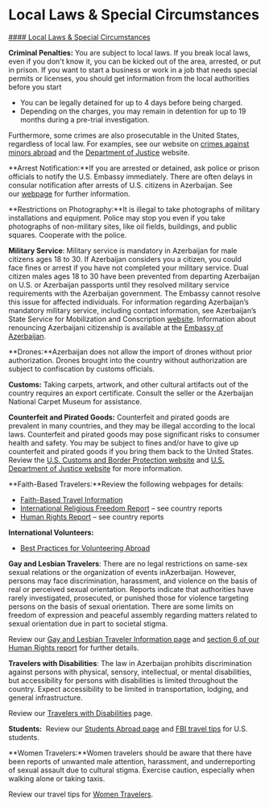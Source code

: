 # Local Laws & Special Circumstances

[#### Local Laws & Special Circumstances](javascript:void(0); "Local Laws & Special Circumstances")

**Criminal Penalties:** You are subject to local laws. If you break local laws, even if you don't know it, you can be kicked out of the area, arrested, or put in prison. If you want to start a business or work in a job that needs special permits or licenses, you should get information from the local authorities before you start

* You can be legally detained for up to 4 days before being charged.
* Depending on the charges, you may remain in detention for up to 19 months during a pre-trial investigation.

Furthermore, some crimes are also prosecutable in the United States, regardless of local law. For examples, see our website on [crimes against minors abroad](http://travel.state.gov/content/passports/en/emergencies/arrest/criminalpenalties.html) and the [Department of Justice](http://www.justice.gov/usam/criminal-resource-manual-1617-extraterritorial-criminal-jurisdiction-18-usc-112-878-970-1116) website.

**Arrest Notification:**If you are arrested or detained, ask police or prison officials to notify the U.S. Embassy immediately. There are often delays in consular notification after arrests of U.S. citizens in Azerbaijan. See our [webpage](https://travel.state.gov/content/travel/en/international-travel/emergencies/arrest-detention.html) for further information.

**Restrictions on Photography:**It is illegal to take photographs of military installations and equipment. Police may stop you even if you take photographs of non-military sites, like oil fields, buildings, and public squares. Cooperate with the police.

**Military Service**: Military service is mandatory in Azerbaijan for male citizens ages 18 to 30. If Azerbaijan considers you a citizen, you could face fines or arrest if you have not completed your military service. Dual citizen males ages 18 to 30 have been prevented from departing Azerbaijan on U.S. or Azerbaijan passports until they resolved military service requirements with the Azerbaijan government. The Embassy cannot resolve this issue for affected individuals. For information regarding Azerbaijan’s mandatory military service, including contact information, see Azerbaijan’s State Service for Mobilization and Conscription [website](https://seferberlik.gov.az/az). Information about renouncing Azerbaijani citizenship is available at the [Embassy of Azerbaijan](https://washington.mfa.gov.az/en/content/270/revocation-from-citizenship-of-azerbaijan).

**Drones:**Azerbaijan does not allow the import of drones without prior authorization. Drones brought into the country without authorization are subject to confiscation by customs officials.

**Customs:** Taking carpets, artwork, and other cultural artifacts out of the country requires an export certificate. Consult the seller or the Azerbaijan National Carpet Museum for assistance.

**Counterfeit and Pirated Goods:** Counterfeit and pirated goods are prevalent in many countries, and they may be illegal according to the local laws. Counterfeit and pirated goods may pose significant risks to consumer health and safety. You may be subject to fines and/or have to give up counterfeit and pirated goods if you bring them back to the United States. Review the [U.S. Customs and Border Protection website](https://www.cbp.gov/trade/fakegoodsrealdangers) and [U.S. Department of Justice website](https://www.justice.gov/criminal/criminal-ccips) for more information.

**Faith-Based Travelers:**Review the following webpages for details:

* [Faith-Based Travel Information](https://travel.state.gov/content/travel/en/international-travel/before-you-go/travelers-with-special-considerations/faith-based-travel.html)
* [International Religious Freedom Report](https://www.state.gov/international-religious-freedom-reports/) – see country reports
* [Human Rights Report](https://www.state.gov/reports-bureau-of-democracy-human-rights-and-labor/country-reports-on-human-rights-practices/) – see country reports

**International Volunteers:**

* [Best Practices for Volunteering Abroad](https://travel.state.gov/content/travel/en/international-travel/before-you-go/travelers-with-special-considerations/volunteering-abroad.html)

**Gay and Lesbian Travelers**: There are no legal restrictions on same-sex sexual relations or the organization of events inAzerbaijan. However, persons may face discrimination, harassment, and violence on the basis of real or perceived sexual orientation. Reports indicate that authorities have rarely investigated, prosecuted, or punished those for violence targeting persons on the basis of sexual orientation. There are some limits on freedom of expression and peaceful assembly regarding matters related to sexual orientation due in part to societal stigma.

Review our [Gay and Lesbian Traveler Information page](https://travel.state.gov/content/travel/en/international-travel/before-you-go/travelers-with-special-considerations/lgb.html) and [section 6 of our Human Rights report](https://www.state.gov/reports-bureau-of-democracy-human-rights-and-labor/country-reports-on-human-rights-practices/) for further details.

**Travelers with Disabilities**: The law in Azerbaijan prohibits discrimination against persons with physical, sensory, intellectual, or mental disabilities, but accessibility for persons with disabilities is limited throughout the country. Expect accessibility to be limited in transportation, lodging, and general infrastructure.

Review our [Travelers with Disabilities](https://travel.state.gov/content/travel/en/international-travel/before-you-go/travelers-with-special-considerations/traveling-with-disabilties.html) page.

**Students:**  Review our [Students Abroad page](https://travel.state.gov/content/travel/en/international-travel/before-you-go/travelers-with-special-considerations/students.html) and [FBI travel tips](https://ucr.fbi.gov/investigate/counterintelligence/student-brochure) for U.S. students.

**Women Travelers:**Women travelers should be aware that there have been reports of unwanted male attention, harassment, and underreporting of sexual assault due to cultural stigma. Exercise caution, especially when walking alone or taking taxis.

Review our travel tips for [Women Travelers](https://travel.state.gov/content/travel/en/international-travel/before-you-go/travelers-with-special-considerations/women-travelers.html).